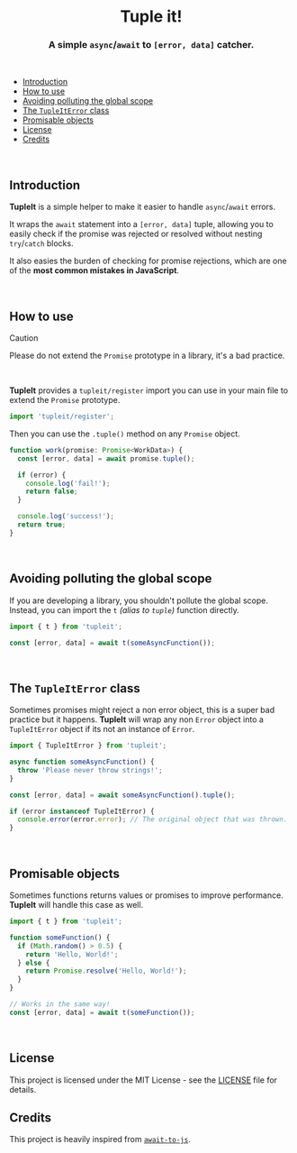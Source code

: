 <h1 align="center">
  Tuple it!
</h1>

<h3 align="center">
  A simple <code>async</code>/<code>await</code> to <code>[error, data]</code> catcher.
</h3>

<br />

- [Introduction](#introduction)
- [How to use](#how-to-use)
- [Avoiding polluting the global scope](#avoiding-polluting-the-global-scope)
- [The `TupleItError` class](#the-tupleiterror-class)
- [Promisable objects](#promisable-objects)
- [License](#license)
- [Credits](#credits)

<br />

## Introduction

**TupleIt** is a simple helper to make it easier to handle `async`/`await` errors.

It wraps the `await` statement into a `[error, data]` tuple, allowing you to easily check if the promise was rejected or resolved without nesting `try`/`catch` blocks.

It also easies the burden of checking for promise rejections, which are one of the **most common mistakes in JavaScript**.

<br />

## How to use

> [!CAUTION]
> Please do not extend the `Promise` prototype in a library, it's a bad practice.

<br />

**TupleIt** provides a `tupleit/register` import you can use in your main file to extend the `Promise` prototype.

```ts
import 'tupleit/register';
```

Then you can use the `.tuple()` method on any `Promise` object.

```ts
function work(promise: Promise<WorkData>) {
  const [error, data] = await promise.tuple();

  if (error) {
    console.log('fail!');
    return false;
  }

  console.log('success!');
  return true;
}
```

<br />

## Avoiding polluting the global scope

If you are developing a library, you shouldn't pollute the global scope. Instead, you can import the `t` _(alias to `tuple`)_ function directly.

```ts
import { t } from 'tupleit';

const [error, data] = await t(someAsyncFunction());
```

<br />

## The `TupleItError` class

Sometimes promises might reject a non error object, this is a super bad practice but it happens. **TupleIt** will wrap any non `Error` object into a `TupleItError` object if its not an instance of `Error`.

```ts
import { TupleItError } from 'tupleit';

async function someAsyncFunction() {
  throw 'Please never throw strings!';
}

const [error, data] = await someAsyncFunction().tuple();

if (error instanceof TupleItError) {
  console.error(error.error); // The original object that was thrown.
}
```

<br />

## Promisable objects

Sometimes functions returns values or promises to improve performance. **TupleIt** will handle this case as well.

```ts
import { t } from 'tupleit';

function someFunction() {
  if (Math.random() > 0.5) {
    return 'Hello, World!';
  } else {
    return Promise.resolve('Hello, World!');
  }
}

// Works in the same way!
const [error, data] = await t(someFunction());
```

<br />

## License

This project is licensed under the MIT License - see the [LICENSE](LICENSE) file for details.
<br />

## Credits

This project is heavily inspired from [`await-to-js`](https://www.npmjs.com/package/await-to-js).

<br />
